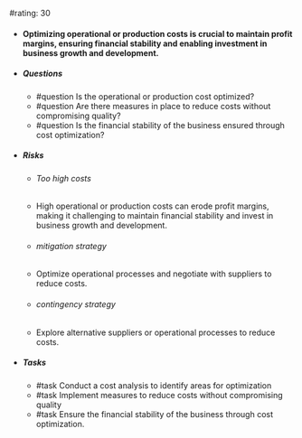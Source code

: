 #rating: 30
- #### Optimizing operational or production costs is crucial to maintain profit margins, ensuring financial stability and enabling investment in business growth and development.
- ##### Questions
  - #question Is the operational or production cost optimized?
  - #question Are there measures in place to reduce costs without compromising quality?
  - #question Is the financial stability of the business ensured through cost optimization?
- ##### Risks

  - ###### Too high costs
  - High operational or production costs can erode profit margins, making it challenging to maintain financial stability and invest in business growth and development.
  - ###### mitigation strategy
  - Optimize operational processes and negotiate with suppliers to reduce costs.
  - ###### contingency strategy
  - Explore alternative suppliers or operational processes to reduce costs.
- ##### Tasks
  - #task Conduct a cost analysis to identify areas for optimization
  - #task  Implement measures to reduce costs without compromising quality
  - #task  Ensure the financial stability of the business through cost optimization.


